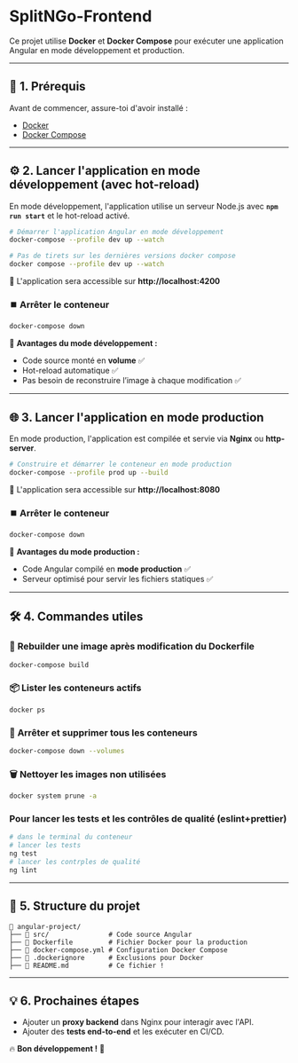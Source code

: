 # SplitNGo-Frontend

Ce projet utilise **Docker** et **Docker Compose** pour exécuter une application Angular en mode développement et production.

---

## 🚀 1. Prérequis
Avant de commencer, assure-toi d'avoir installé :
- [Docker](https://www.docker.com/get-started)
- [Docker Compose](https://docs.docker.com/compose/install/)

---

## ⚙️ 2. Lancer l'application en mode développement (avec hot-reload)

En mode développement, l'application utilise un serveur Node.js avec **`npm run start`** et le hot-reload activé.

```sh
# Démarrer l'application Angular en mode développement
docker-compose --profile dev up --watch
```

```sh
# Pas de tirets sur les dernières versions docker compose
docker compose --profile dev up --watch
```
📌 L'application sera accessible sur **http://localhost:4200**

### ⏹️ **Arrêter le conteneur**
```sh
docker-compose down
```

📌 **Avantages du mode développement :**
- Code source monté en **volume** ✅
- Hot-reload automatique ✅
- Pas besoin de reconstruire l’image à chaque modification ✅


---

## 🌐 3. Lancer l'application en mode production
En mode production, l'application est compilée et servie via **Nginx** ou **http-server**.

```sh
# Construire et démarrer le conteneur en mode production
docker-compose --profile prod up --build
```
📌 L'application sera accessible sur **http://localhost:8080**

### ⏹️ **Arrêter le conteneur**
```sh
docker-compose down
```

📌 **Avantages du mode production :**
- Code Angular compilé en **mode production** ✅
- Serveur optimisé pour servir les fichiers statiques ✅

---

## 🛠 4. Commandes utiles

### 🔄 **Rebuilder une image après modification du Dockerfile**
```sh
docker-compose build
```

### 📦 **Lister les conteneurs actifs**
```sh
docker ps
```

### 🛑 **Arrêter et supprimer tous les conteneurs**
```sh
docker-compose down --volumes
```

### 🗑 **Nettoyer les images non utilisées**
```sh
docker system prune -a
```
###  **Pour lancer les tests et les contrôles de qualité (eslint+prettier)**
```sh
# dans le terminal du conteneur
# lancer les tests
ng test
# lancer les contrples de qualité
ng lint  
```
---

## 🎯 5. Structure du projet
```
📂 angular-project/
├── 📂 src/               # Code source Angular
├── 📜 Dockerfile         # Fichier Docker pour la production
├── 📜 docker-compose.yml # Configuration Docker Compose
├── 📜 .dockerignore      # Exclusions pour Docker
├── 📜 README.md          # Ce fichier !
```

---

## 💡 6. Prochaines étapes
- Ajouter un **proxy backend** dans Nginx pour interagir avec l'API.
- Ajouter des **tests end-to-end** et les exécuter en CI/CD.

🔥 **Bon développement !** 🚀
